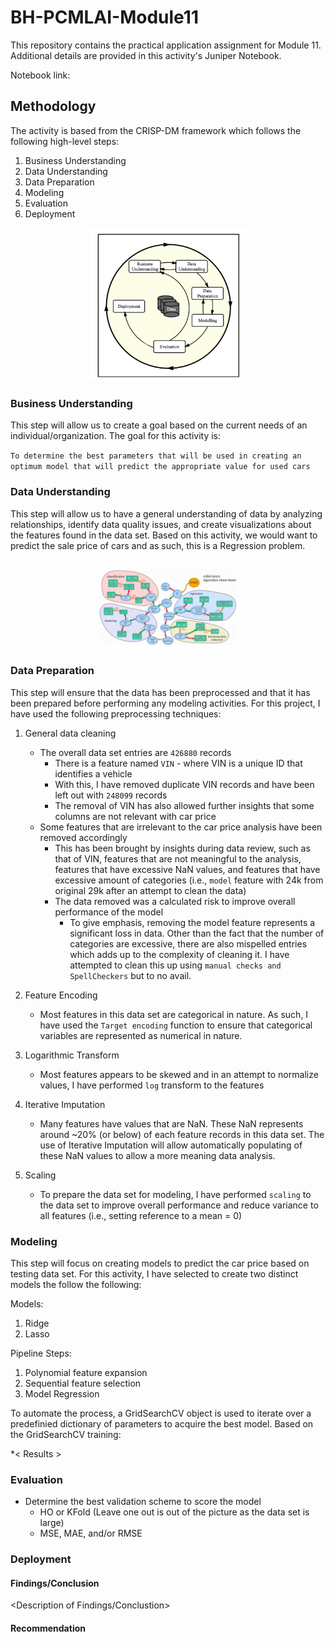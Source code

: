 # BH-PCMLAI-Module11

This repository contains the practical application assignment for Module 11.
Additional details are provided in this activity's Juniper Notebook.

Notebook link: <LINK URL>


## Methodology

The activity is based from the CRISP-DM framework which follows the following high-level steps:
1. Business Understanding
2. Data Understanding
3. Data Preparation
4. Modeling
5. Evaluation
6. Deployment
   
<center>
    <img src = images/crisp.png width = 50%/>
</center>


    
### Business Understanding
    
This step will allow us to create a goal based on the current needs of an individual/organization.
The goal for this activity is:

`To determine the best parameters that will be used in creating an optimum model that will predict the appropriate value for used cars`
    
### Data Understanding

This step will allow us to have a general understanding of data by analyzing relationships, identify data quality issues, and create visualizations about the features found in the data set. Based on this activity, we would want to predict the sale price of cars and as such, this is a Regression problem.
    
<center>
    <img src = images/sklearn_algo_cs.png width = 50%/>
</center>	
	

### Data Preparation
    
This step will ensure that the data has been preprocessed and that it has been prepared before performing any modeling activities. For this project, I have used the following preprocessing techniques:
    
1. General data cleaning
    - The overall data set entries are `426880` records
       - There is a feature named `VIN` - where VIN is a unique ID that identifies a vehicle
       - With this, I have removed duplicate VIN records and have been left out with `248099` records
       - The removal of VIN has also allowed further insights that some columns are not relevant with car price
    - Some features that are irrelevant to the car price analysis have been removed accordingly
       - This has been brought by insights during data review, such as that of VIN, features that are not meaningful to
         the analysis, features that have excessive NaN values, and features that have excessive amount of categories
         (i.e., `model` feature with 24k from original 29k after an attempt to clean the data)
       - The data removed was a calculated risk to improve overall performance of the model
           - To give emphasis, removing the model feature represents a significant loss in data. Other than the fact that the number of categories are excessive, there are also mispelled entries which adds up to the complexity of cleaning it. I have attempted to clean this up using `manual checks and SpellCheckers` but to no avail.
    
2. Feature Encoding
    - Most features in this data set are categorical in nature. As such, I have used the `Target encoding` function to ensure that categorical variables are represented as numerical in nature.

3. Logarithmic Transform
    - Most features appears to be skewed and in an attempt to normalize values, I have performed `log` transform to the features

4. Iterative Imputation
    - Many features have values that are NaN. These NaN represents around ~20% (or below) of each feature records in this data set. The use of Iterative Imputation will allow automatically populating of these NaN values to allow a more meaning data analysis.
    
5. Scaling
    - To prepare the data set for modeling, I have performed `scaling` to the data set to improve overall performance and reduce variance to all features (i.e., setting reference to a mean = 0)

### Modeling
    
This step will focus on creating models to predict the car price based on testing data set.
For this activity, I have selected to create two distinct models the follow the following:

Models: 
1. Ridge
2. Lasso

Pipeline Steps: 
1. Polynomial feature expansion
2. Sequential feature selection
3. Model Regression
    
To automate the process, a GridSearchCV object is used to iterate over a predefinied dictionary of parameters to acquire the best model. Based on the GridSearchCV training:
    
 *< Results >
    
### Evaluation
    
- Determine the best validation scheme to score the model
    - HO or KFold (Leave one out is out of the picture as the data set is large)
    - MSE, MAE, and/or RMSE    

### Deployment




#### Findings/Conclusion

<Description of Findings/Conclustion>



#### Recommendation
<Description of Actionable Items>

